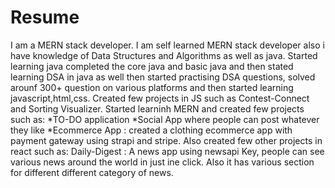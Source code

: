 # Resume
I am a MERN stack developer. I am self learned MERN stack developer also i have knowledge of Data Structures and Algorithms as well as java. Started learning java completed the core java and basic java and then stated learning DSA in java as well then started practising DSA questions, solved arounf 300+ question on various platforms and then started learning javascript,html,css.
 Created few projects in JS such as Contest-Connect and Sorting Visualizer.
 Started learninh MERN and created few projects such as:
*TO-DO application
*Social App where people can post whatever they like 
*Ecommerce App : created a clothing ecommerce app with payment gateway using strapi and stripe.
 Also created few other projects in react such as:
Daily-Digest : A news app using newsapi Key, people can see various news around the world in just ine click. Also it has various section for different different category of news.

